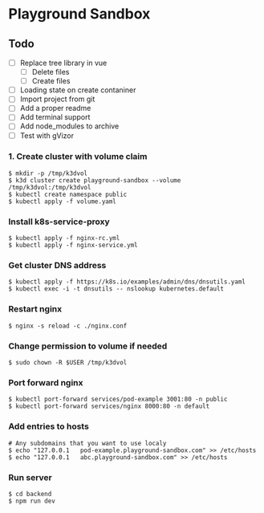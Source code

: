 # Playground Sandbox

## Todo

- [ ] Replace tree library in vue
  - [ ] Delete files
  - [ ] Create files
- [ ] Loading state on create contaniner
- [ ] Import project from git
- [ ] Add a proper readme
- [ ] Add terminal support
- [ ] Add node_modules to archive
- [ ] Test with gVizor

### 1. Create cluster with volume claim

```
$ mkdir -p /tmp/k3dvol
$ k3d cluster create playground-sandbox --volume /tmp/k3dvol:/tmp/k3dvol
$ kubectl create namespace public
$ kubectl apply -f volume.yaml
```

### Install k8s-service-proxy

```
$ kubectl apply -f nginx-rc.yml
$ kubectl apply -f nginx-service.yml
```

### Get cluster DNS address

```
$ kubectl apply -f https://k8s.io/examples/admin/dns/dnsutils.yaml
$ kubectl exec -i -t dnsutils -- nslookup kubernetes.default
```

### Restart nginx

```
$ nginx -s reload -c ./nginx.conf
```

### Change permission to volume if needed

```
$ sudo chown -R $USER /tmp/k3dvol
```

### Port forward nginx

```
$ kubectl port-forward services/pod-example 3001:80 -n public
$ kubectl port-forward services/nginx 8000:80 -n default
```

### Add entries to hosts

```
# Any subdomains that you want to use localy
$ echo "127.0.0.1   pod-example.playground-sandbox.com" >> /etc/hosts
$ echo "127.0.0.1   abc.playground-sandbox.com" >> /etc/hosts
```

### Run server

```
$ cd backend
$ npm run dev
```

